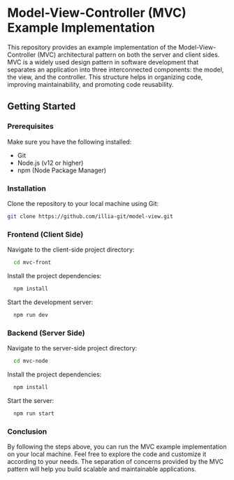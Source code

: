 # Model-View-Controller (MVC) Example Implementation

This repository provides an example implementation of the Model-View-Controller (MVC) architectural pattern on both the server and client sides. MVC is a widely used design pattern in software development that separates an application into three interconnected components: the model, the view, and the controller. This structure helps in organizing code, improving maintainability, and promoting code reusability.

## Getting Started

### Prerequisites

Make sure you have the following installed:

- Git
- Node.js (v12 or higher)
- npm (Node Package Manager)

### Installation
Clone the repository to your local machine using Git:

```bash
git clone https://github.com/illia-git/model-view.git
```

### Frontend (Client Side)
Navigate to the client-side project directory:

```bash
  cd mvc-front
```

Install the project dependencies:

```bash
  npm install
```

Start the development server:

```bash
  npm run dev
```
### Backend (Server Side)
Navigate to the server-side project directory:

```bash
  cd mvc-node
```

Install the project dependencies:

```bash
  npm install
```

Start the server:

```bash
  npm run start
```
### Conclusion
By following the steps above, you can run the MVC example implementation on your local machine. Feel free to explore the code and customize it according to your needs. The separation of concerns provided by the MVC pattern will help you build scalable and maintainable applications.
